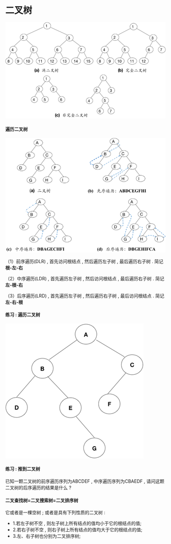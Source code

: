 # 二叉树

![](/assets/erchashutu.png)

#### 遍历二叉树

![](/assets/bianlierchashu.png)

（1）前序遍历\(DLR\) , 首先访问根结点 , 然后遍历左子树 , 最后遍历右子树 . 简记**根-左-右**

（2）中序遍历\(LDR\) , 首先遍历左子树 , 然后访问根结点 , 最后遍历右子树 . 简记**左-根-右**

（3）后序遍历\(LRD\) , 首先遍历左子树 , 然后遍历右子树 , 最后访问根结点 . 简记**左-右-根**

#### 练习 : 遍历二叉树

![](/assets/lianxibinalierchashu.png)

#### 练习 : 推到二叉树

已知一颗二叉树的前序遍历序列为ABCDEF , 中序遍历序列为CBAEDF , 请问这颗二叉树的后序遍历的结果是什么 ?

#### 二叉查找树=二叉搜索树=二叉排序树

它或者是一棵空树 ; 或者是具有下列性质的二叉树 : 

* 1.若左子树不空 , 则左子树上所有结点的值均小于它的根结点的值; 
* 2.若右子树不空 , 则右子树上所有结点的值均大于它的根结点的值; 
* 3.左、右子树也分别为二叉排序树;



